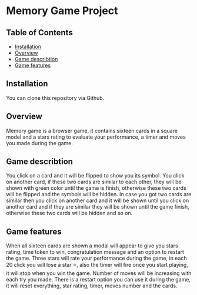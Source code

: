 # Memory Game Project

## Table of Contents

* [Installation](#installatino)
* [Overview](#overview)
* [Game describtion](#game-describtion)
* [Game features](#game-features)

## Installation
You can clone this repository via Github.

## Overview
Memory game is a browser game, it contains sixteen cards in a square model and a stars rating to evaluate your performance, a timer and moves you made during the game.

## Game describtion
 You click on a card and it will be flipped to show you its symbol.
 You click on another card, if these two cards are similar to each other, they will be shown with green color until the game is finish, otherwise these two cards will be flipped and the symbols will be hidden.
In case you got two cards are similar then you click on another card and it will be shown until you click on another card and if they are similar they will be shown until the game finish, otherwise these two cards will be hidden and so on.

## Game features
When all sixteen cards are shown a modal will appear to give you stars rating, time token to win, congratulation message and an option to restart the game.
Three stars will rate your performance during the game, in each 20 click you will lose a star ⭐️, also the timer will fire once you start playing, it will stop when you win the game.
Number of moves will be increasing with each try you made.
There is a restart option you can use it during the game, it will reset everything, star rating, timer, moves number and the cards.




